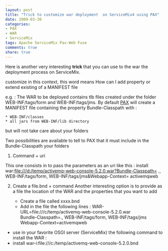 ```yaml
---
layout: post
title: "Trick to customize war deployment  on ServiceMix4 using PAX"
date: 2009-03-30
categories:
- PAX
- WAR
- ServiceMix
tags: Apache ServiceMix Pax-Web Fuse
comments: true
share: true
---
```


Here is another very interesting <span style="font-weight: bold;">trick </span>that you can use to the war the deployment process on ServiceMix.

customize in this context, this word means How can I add property or extend existing of a MANIFEST file

e.g. : The WAR to be deployed contains tlb files created under the folder WEB-INF/tags/form and WEB-INF/tags/jms. By default <a href="http://wiki.ops4j.org/display/ops4j/Pax+URL+-+war">PAX</a> will create a MANIFEST file containing the property Bundle-Classpath with :
    
    * WEB-INF/classes
    * all jars from WEB-INF/lib directory
    
but will not take care about your folders

Two possibilities are available to tell to PAX that it must include in the Bundle-Classpath your folders

1) Command + uri
    
This one consists in to pass the parameters as an uri like this :
install war:<a href="file:///d:/temp/activemq-web-console-5.2.0.war?Bundle-Classpath=">file:///d:/temp/activemq-web-console-5.2.0.war?Bundle-Classpath=</a> ., WEB-INF/tags/form, WEB-INF/tags/jms&amp;Webapp-Context= activemqweb

2) Create a file.bnd + command
Another interesting option is to provide as a file the location of the WAR and the properties that you want to add
    
    * Create a file called xxxx.bnd
    * Add in the file the following lines : WAR-URL=file:///c/temp/activemq-web-console-5.2.0.war<br/>Bundle-Classpath=., WEB-INF/tags/form, WEB-INF/tags/jms<br/>Webapp-Context=activemqweb
    
* use in your favorite OSGI server (ServiceMix) the following command to install the WAR :
* install war-i:file:///c:/temp/activemq-web-console-5.2.0.bnd